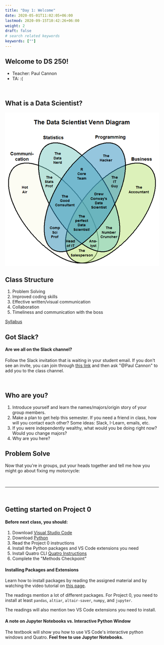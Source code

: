 ```yaml
---
title: "Day 1: Welcome"
date: 2020-05-01T11:02:05+06:00
lastmod: 2020-09-15T10:42:26+06:00
weight: 2
draft: false
# search related keywords
keywords: [""]
---
```


## Welcome to DS 250! 
<!------------------

This is your first programming class that really isn't about programming.  Sure you'll learn how Data Scientists use Python to answer questions with data.
But above all, you'll develop problem solving skills.  This is what distinguishes a great Data Scientist, not the code.  

This class is fundamentally about solving problems.  Solving problems with your computer.  Solving problems with your code.  By the end of this semester
you'll have a ton of experience solving problems.  And even if you go on to never code again, you will have learned how to be better problem solvers.  That'll
stick with you whether you're an accountant or a web designer.  

It's a learned skill.  You have to know where to look, when to ask for help, how to collaborate.

It's going to suck until you get to the point where you know how to Google things the best way, how to distinguish between helpful and useless info.

## First Problem to Solve:  How do the Arthurian Legends, The Princess and the Frog, and Ruth relate?
1. Define what you mean? Which versions? 

## Second Problem:  Getting Python and the required libraries up and running on your computer.  This sounds simple, but I guarnatee 
every one of you will run into issues.  There're almost as many ways for this to go wrong as there are students.  

## Install latest version of VSCode and Python.  If you're on a PC, delete all the old versions you may have (more difficult for Mac because it comes pre-installed)
## Be sure to click the "Add to Path" option


# This is also not graded like classes you're used to.  This class is a sumulated version of a job as a Data Scientist. Not all of you are Data Scientists in 
training, but this is universal:  Communicating technical results so that non-technical people 

1. Problem Solving
2. Improved coding skills
3. Effective written/visual communication
4. Collaboration
5. Timeliness and communication with the boss


-------------------->

- Teacher: Paul Cannon
- TA: :(

<br>

## What is a Data Scientist?

![](ds_4venn.png)


## Class Structure
<!------------------

Data Scientists use computers and code to get insight from data.  They aren't usually the best programmers nor the best statisticians.
But they get really good at figuring things out.  

Syllabus:  Activities and grading scale

I spent 15 years working as a stat. and DS.  For a long while I was the only one supporting a global organization.  Every time annual reviews came up
my boss would say, "not sure how to benchmark your."  

Pretty common practice to have a pile of cash to divy up between a team.  Our rankings were relative, meaning exceeds expectations meant did I exceed relative to the 
rest of my team mates.  

I'd be compared with business leads or research scientists to decide what proportion of the pot I deserved.  Not exactly fair.  

This class is different, though.  You all get the same assignments, and I can see who did exceptional work (communications and technical), and who meets exp.  

Open syllabus

-------------------->

1. Problem Solving
2. Improved coding skills
3. Effective written/visual communication
4. Collaboration
5. Timeliness and communication with the boss

[Syllabus](https://byuistats.github.io/DS250-Cannon/course-materials/syllabus/)

## Got Slack?

#### Are we all on the Slack channel?

Follow the Slack invitation that is waiting in your student email. If you don't see an invite, you can join through [this link](https://join.slack.com/t/byuidss/signup) and then ask "@Paul Cannon"  to add you to the class channel. 

<br>


## Who are you?

<!------------------
# https://www2.byui.edu/Presentations/Transcripts/EducationWeek/2009_07_30_Clark.htm
# https://www2.byui.edu/Presentations/transcripts/devotionals/2009_09_15_clark.htm
-------------------->

1. Introduce yourself and learn the names/majors/origin story of your group members.
1. Make a plan to get help this semester. If you need a friend in class, how will you contact each other? Some ideas: Slack, I-Learn, emails, etc.
1. If you were independently wealthy, what would you be doing right now?  Would you change majors?
1. Why are you here?

## Problem Solve

Now that you're in groups, put your heads together and tell me how you might go about fixing my motorcycle:


<br>

***

<br>

## Getting started on Project 0

#### Before next class, you should:

1. Download [Visual Studio Code](https://code.visualstudio.com/)
1. Download [Python](https://www.python.org/downloads/)
1. Read the Project 0 instructions
1. Install the Python packages and VS Code extensions you need
1. Install Quatro CLI [Quatro Instructions](https://byuistats.github.io/DS250-Cannon/course-materials/quarto-for-data-science/)
1. Complete the "Methods Checkpoint"

#### Installing Packages and Extensions

Learn how to install packages by reading the assigned material and by watching the video tutorial on [this page](https://byuistats.github.io/DS250-Cannon/course-materials/python-for-data-science/).

The readings mention a lot of different packages. For Project 0, you need to install at least `pandas`, `altiar`, `altair-saver`, `numpy`, and `jupyter`.

The readings will also mention two VS Code extensions you need to install.

#### A note on Jupyter Notebooks vs. Interactive Python Window

The textbook will show you how to use VS Code's interactive python windows and Quatro. **Feel free to use Jupyter Notebooks.**   




<!---------------------------------
#### Setting up your `py` script

Create a new file in VS Code with a `.py` file extension. This is your Python script.

A good data science `.py` script will have packages and data loaded at the top. Usually you have a few short commented sentences that describe the script purpose. An example is below.

   ```python
   # %%
   # import pandas, altair, numpy
   import pandas as pd
   import altair as alt
   import numpy as np

   # %%
   # load data
   url = 'https://github.com/byuidatascience/data4soils/raw/master/data-raw/cfbp_handgrenade/cfbp_handgrenade.csv'
   dat = pd.read_csv(url)
   ```
If you installed the `jupyter` package, then your Python interactive window should work. ([Section 1.4.2.2](https://byuidatascience.github.io/python4ds/introduction.html#visual-studio-code-vs-code)) This means that when you type `#%%` at the top of your code, you should see a little button pop up that says "run cell". This will run your Python code in an interactive window (on the right side of VS Code) instead of in the terminal (at the bottom of VS Code).
   
Your code for the introduction project will come straight from the reading material. If you have the `pandas` and `altair` packages, you should be able to make the first chart in [P4DS section 3.2.2](https://byuidatascience.github.io/python4ds/data-visualisation.html#creating-an-altair-plot). 

Note that you must add a line of code that says `chart` in order to print out the Altair image you created.
--------------------------------------->




<!-----------------------------------------

## Welcome to DS 250!

{{< faq "Introduction to Brother Cannon">}}

## What do you want to know?


<br>


{{</ faq >}}


{{< faq "What is a data scientist?">}}

Brother Hathaway's definition:

>A blend of programmer, statistician, and communicator that burns with curiosity.

My definiton for DS 250:

>Someone who can extract insights from data and then communicate those insights with clarity.

![](ds_4venn.png)

<br>

**Learn more about the BYU-Idaho data science program [here](http://www.byui.edu/mathematics/data-science).**

{{</ faq >}}


{{< faq "What is data science programming?">}}

__Data scientists write code as a means to an end, whereas software developers write code to build things.__  Data science is inherently different from software development in that data science is an analytic activity, whereas software development has much more in common with traditional engineering.  

Data scientists tackle problems such as identifying fraudulent transactions, or predicting which employees are likely to leave a company.  Software developers can take the data scientists models and turn them into fully functioning systems with production-quality code.  Software developers tackle problems like getting an algorithm to run more efficiently, or building user interfaces. 

{{</ faq >}}

{{< faq "Course Outcomes">}}

Upon completing this course, you will be able to use data-driven programming in __Python__ to handle, format, and visualize data. We will introduce you to data wrangling techniques (__panadas__), analytical methods (__scikit-learn__), and the grammar of graphics (__Altair__). Specifically, as a successful learner, you will be able to:

1. Use functions, data structures, and other programming constructs efficiently to process and find meaning in data.
2. Programmatically load data from various types of data sources, including files, databases, and remote services.
3. Use data manipulation libraries to perform straightforward analysis, produce charts, and prepare data for machine learning algorithms.
4. Use machine learning libraries to discover insights, make predictions, and interpret the success of these algorithms.
5. Collaborate and share your work with industry-leading tools.

{{</ faq >}}

{{< faq "BYU-Idaho Mission Statement">}}

> Brigham Young University-Idaho was founded and is supported and guided by The Church of Jesus Christ of Latter-day Saints. Its mission is to develop disciples of Jesus Christ who are leaders in their homes, the Church, and their communities.

- How would you describe a leader?
- What makes a leader powerful?
- What does a leader do with insights?

[An example of a good leader.](https://www.churchofjesuschrist.org/study/scriptures/pgp/js-h/1.p1#p1 )

[What (or who) is truth?](https://www.churchofjesuschrist.org/study/scriptures/nt/john/14.6?lang=eng#p6#6)


{{</ faq >}}

<br>

## Course Format and Grading

{{< faq "How hard is this class going to be?">}}

__The reality of CSE 250:__

1. We have done all we can to ensure that this is a 2-credit course for the average student.  That means that we expect 4-6 hours outside of class for the average student to achieve an A.  You have to put in the time if you want to build skills.
2. __The course is necessarily creative in nature.__ That fact usually makes it feel more challenging. We will be asking you to learn to write _creative_ data science python code.
4. __If you have any concerns, please talk with me!__

{{</ faq >}}

{{< faq "What is the structure of CSE 250?">}}

The class uses 7 projects to teach data science programming in Python using [pandas](https://pandas.pydata.org/), [Altair](https://altair-viz.github.io/), [scikit-learn](https://scikit-learn.org/stable/), and [numpy](https://numpy.org/).

- [Projects](../../../projects)
- [Syllabus](../../../course-materials/syllabus)

{{</ faq >}}


{{< faq "How do I get the grade I want?">}}

- [Specification Grading](../../../course-materials/syllabus/#spec)
- [Grading structure](../../../course-materials/syllabus/#scale)
- [Competency Elements](../../../course-materials/syllabus/#elements)

<br>

## Introduction Project
------------------------------------------------------------>


<!-------------------------------------------------------------------------
{{< faq "What is the goal?">}}

Completing the introduction project will set you up for success the rest of the semester. The workflow followed in the introduction project (loading packages, writing code, saving images, compiling a final report) will be the same for every other project . __If you have questions about this project, you need to seek help.__

{{</ faq >}}

{{< faq "What exactly do I need to submit?">}}

Make sure you carefully read the [project instructions](../../../projects/introduction/).

You will submit a single `.pdf` file to I-Learn. This pdf file should contain an project summary, your answers to the grand questions (including the plot you saved with `altair_saver`), and an appendix where you copy and paste your commented Python code.

{{</ faq >}}
-------------------------------------------------------->



<!-------------------------------------
### Install Packages

Learn how to install packages by reading the assigned material and by watching the video tutorial on [this page](../../../course-materials/python-for-data-science/).

You need to install `pandas`, `altiar`, `numpy`, `scikit-learn`. 

To get Python interactive window working, you also need to install the `jupyter` package.

<br>

### Setting up your `py` script

Create a new file in VS Code with a `.py` file extension. This is your Python script.

A good data science `.py` script will have packages and data loaded at the top. Usually you have a few short commented sentences that describe the script purpose. An example is below.

   ```python
   # %%
   # import pandas, altair, numpy
   import pandas as pd
   import altair as alt
   import numpy as np

   # %%
   # load data
   url = 'https://github.com/byuidatascience/data4soils/raw/master/data-raw/cfbp_handgrenade/cfbp_handgrenade.csv'
   dat = pd.read_csv(url)
   ```
If you installed the `jupyter` package, then your Python interactive window should work. ([Section 1.4.2.2](https://byuidatascience.github.io/python4ds/introduction.html#visual-studio-code-vs-code)) This means that when you type `#%%` at the top of your code, you should see a little button pop up that says "run cell". This will run your Python code in an interactive window (on the right side of VS Code) instead of in the terminal (at the bottom of VS Code).
   
Your code for the introduction project will come straight from the reading material. If you have the `pandas` and `altair` packages, you should be able to make the first chart in [P4DS section 3.2.2](https://byuidatascience.github.io/python4ds/data-visualisation.html#creating-an-altair-plot). 

Note that you must add a line of code that says `chart` in order to print out the Altair image you created.

{{</ faq >}}
----------------------------------------------->


<!---------------------------------
### Save the Altair Plot

Now that you've made the Altair chart from [P4DS section 3.2.2](https://byuidatascience.github.io/python4ds/data-visualisation.html#creating-an-altair-plot), the next step is to save the chart as a `.png` file. 

To do this, you need to:
  - install the `altair_saver` package
  - install [NodeJS](https://nodejs.org/en/download/package-manager/)
  - Run `npm install -g vega-lite vega-cli canvas` in your terminal/command prompt to install NodeJS dependencies

The `altair_saver` package can be troublesome. For help:
  - watch the video tutorial on [this page](../../../course-materials/altair/)
  - Try reading through the [altair_saver documentation](https://github.com/altair-viz/altair_saver)

### Final Report

At this point you should have Python and VS Code working, created the Altair chart from the reading material, and saved the chart as a `.png` file.

The final step is to put your code and image into a markdown report. (The template is in the [project instructions](../../../projects/introduction/).) The markdown report should be converted to a pdf before being submitted to I-Learn.

Watch this [video tutorial](../../../course-materials/markdown/) to see an example of creating a final report.
----------------------------------------->

<br>
